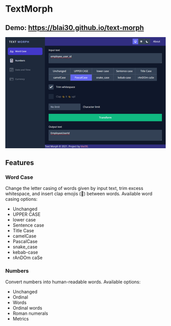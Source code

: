 # TextMorph

## Demo: https://blai30.github.io/text-morph

![demo](https://github.com/blai30/text-morph/blob/main/resources/textmorph.png?raw=true)

## Features
### Word Case
Change the letter casing of words given by input text, trim excess whitespace, and insert clap emojis (👏) between words.
Available word casing options:
* Unchanged
* UPPER CASE
* lower case
* Sentence case
* Title Case
* camelCase
* PascalCase
* snake_case
* kebab-case
* rAnDOm caSe

### Numbers
Convert numbers into human-readable words.
Available options:
* Unchanged
* Ordinal
* Words
* Ordinal words
* Roman numerals
* Metrics
